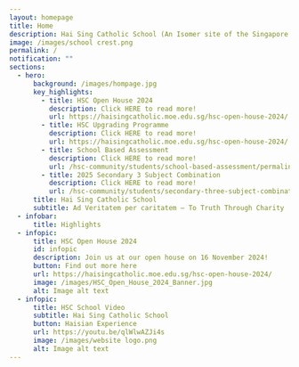 ```yaml
---
layout: homepage
title: Home
description: Hai Sing Catholic School (An Isomer site of the Singapore Government)
image: /images/school crest.png
permalink: /
notification: ""
sections:
  - hero:
      background: /images/hompage.jpg
      key_highlights:
        - title: HSC Open House 2024
          description: Click HERE to read more!
          url: https://haisingcatholic.moe.edu.sg/hsc-open-house-2024/
        - title: HSC Upgrading Programme
          description: Click HERE to read more!
          url: https://haisingcatholic.moe.edu.sg/hsc-open-house-2024/
        - title: School Based Assessment
          description: Click HERE to read more!
          url: /hsc-community/students/school-based-assessment/permalink/
        - title: 2025 Secondary 3 Subject Combination
          description: Click HERE to read more!
          url: /hsc-community/students/secondary-three-subject-combination/permalink/
      title: Hai Sing Catholic School
      subtitle: Ad Veritatem per caritatem – To Truth Through Charity
  - infobar:
      title: Highlights
  - infopic:
      title: HSC Open House 2024
      id: infopic
      description: Join us at our open house on 16 November 2024!
      button: Find out more here
      url: https://haisingcatholic.moe.edu.sg/hsc-open-house-2024/
      image: /images/HSC_Open_House_2024_Banner.jpg
      alt: Image alt text
  - infopic:
      title: HSC School Video
      subtitle: Hai Sing Catholic School
      button: Haisian Experience
      url: https://youtu.be/qlWlwAZJi4s
      image: /images/website logo.png
      alt: Image alt text
---
```


